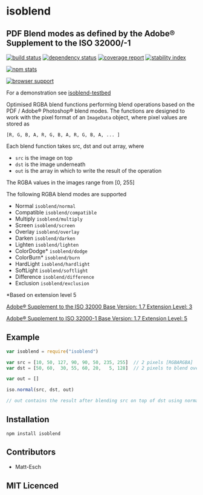 # isoblend

## PDF Blend modes as defined by the Adobe® Supplement to the ISO 32000/-1

[![build status][1]][2] [![dependency status][3]][4] [![coverage report][9]][10] [![stability index][15]][16]

[![npm stats][13]][14]

[![browser support][5]][6]

For a demonstration see [isoblend-testbed][19]

Optimised RGBA blend functions performing blend operations based on the PDF
/ Adobe® Photoshop® blend modes. The functions are designed to work with the
pixel format of an `ImageData` object, where pixel values are stored as

    [R, G, B, A, R, G, B, A, R, G, B, A, ... ]

Each blend function takes src, dst and out array, where

  - `src` is the image on top
  - `dst` is the image underneath
  - `out` is the array in which to write the result of the operation

The RGBA values in the images range from [0, 255]

The following RGBA blend modes are supported

- Normal `isoblend/normal`
- Compatible `isoblend/compatible`
- Multiply `isoblend/multiply`
- Screen `isoblend/screen`
- Overlay `isoblend/overlay`
- Darken `isoblend/darken`
- Lighten `isoblend/lighten`
- ColorDodge* `isoblend/dodge`
- ColorBurn* `isoblend/burn`
- HardLight `isoblend/hardlight`
- SoftLight `isoblend/softlight`
- Difference `isoblend/difference`
- Exclusion `isoblend/exclusion`

*Based on extension level 5


[Adobe® Supplement to the ISO 32000 Base Version: 1.7 Extension Level: 3][17]

[Adobe® Supplement to ISO 32000-1 Base Version: 1.7 Extension Level: 5][18]

## Example

```js
var isoblend = require("isoblend")

var src = [10, 50, 127, 90, 90, 50, 235, 255]  // 2 pixels [RGBARGBA]
var dst = [50, 60,  30, 55, 60, 20,   5, 128]  // 2 pixels to blend over

var out = []

iso.normal(src, dst, out)

// out contains the result after blending src on top of dst using normal blend
```

## Installation

`npm install isoblend`

## Contributors

 - Matt-Esch

## MIT Licenced

  [1]: https://secure.travis-ci.org/Matt-Esch/isoblend.png
  [2]: https://travis-ci.org/Matt-Esch/isoblend
  [3]: https://david-dm.org/Matt-Esch/isoblend.png
  [4]: https://david-dm.org/Matt-Esch/isoblend
  [5]: https://ci.testling.com/Matt-Esch/isoblend.png
  [6]: https://ci.testling.com/Matt-Esch/isoblend
  [9]: https://coveralls.io/repos/Matt-Esch/isoblend/badge.png
  [10]: https://coveralls.io/r/Matt-Esch/isoblend
  [13]: https://nodei.co/npm/isoblend.png?downloads=true&stars=true
  [14]: https://nodei.co/npm/isoblend
  [15]: http://hughsk.github.io/stability-badges/dist/unstable.svg
  [16]: http://github.com/hughsk/stability-badges

  [7]: https://badge.fury.io/js/isoblend.png
  [8]: https://badge.fury.io/js/isoblend
  [11]: https://gemnasium.com/Matt-Esch/isoblend.png
  [12]: https://gemnasium.com/Matt-Esch/isoblend


  [17]: http://wwwimages.adobe.com/www.adobe.com/content/dam/Adobe/en/devnet/pdf/pdfs/PDF32000_2008.pdf
  [18]: http://wwwimages.adobe.com/www.adobe.com/content/dam/Adobe/en/devnet/pdf/pdfs/adobe_supplement_iso32000_1.pdf
  [19]: http://matt-esch.github.io/isoblend-testbed
